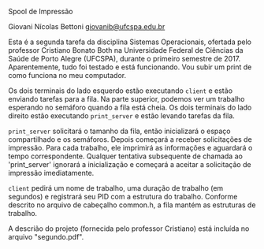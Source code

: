 Spool de Impressão

Giovani Nícolas Bettoni
giovanib@ufcspa.edu.br

Esta é a segunda tarefa da disciplina Sistemas Operacionais, ofertada pelo professor Cristiano Bonato Both na Universidade Federal de Ciências da Saúde de Porto Alegre (UFCSPA), durante o primeiro semestre de 2017. Aparentemente, tudo foi testado e está funcionando. Vou subir um print de como funciona no meu computador.

Os dois terminais do lado esquerdo estão executando `client` e estão enviando tarefas para a fila. Na parte superior, podemos ver um trabalho esperando no semáforo quando a fila está cheia. Os dois terminais do lado direito estão executando `print_server` e estão levando tarefas da fila.

`print_server` solicitará o tamanho da fila, então inicializará o espaço compartilhado e os semáforos. Depois começará a receber solicitações de impressão. Para cada trabalho, ele imprimirá as informações e aguardará o tempo correspondente. Qualquer tentativa subsequente de chamada ao 'print_server' ignorará a inicialização e começará a aceitar a solicitação de impressão imediatamente.

`client` pedirá um nome de trabalho, uma duração de trabalho (em segundos) e registrará seu PID com a estrutura do trabalho.
Conforme descrito no arquivo de cabeçalho common.h, a fila mantém as estruturas de trabalho.

A descrião do projeto (fornecida pelo professor Cristiano) está incluída no arquivo "segundo.pdf".
